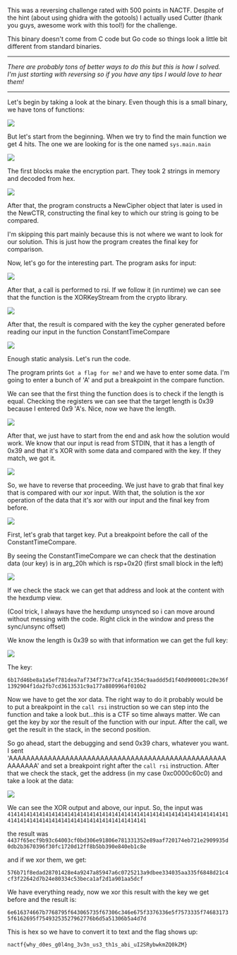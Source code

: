 This was a reversing challenge rated with 500 points in NACTF.
Despite of the hint (about using ghidra with the gotools) I actually used Cutter (thank you guys, awesome work with this tool!) for the challenge.

This binary doesn't come from C code but Go code so things look a little bit different from standard binaries.

---

*There are probably tons of better ways to do this but this is how I solved. I'm just starting with reversing so if you have any tips I would love to hear them!*

---

Let's begin by taking a look at the binary. Even though this is a small binary, we have tons of functions:

<img src="/./assets/imgs/gopher-funcs.png">

But let's start from the beginning. When we try to find the main function we get 4 hits. The one we are looking for is the one named `sys.main.main`

<img src="/./assets/imgs/graph_main.png">

The first blocks make the encryption part. They took 2 strings in memory and decoded from hex. 

<img src="/./assets/imgs/decode.png">

After that, the program constructs a NewCipher object that later is used in the NewCTR, constructing the final key to which our string is going to be compared.

I'm skipping this part mainly because this is not where we want to look for our solution. This is just how the program creates the final key for comparison. 

Now, let's go for the interesting part. The program asks for input:

<img src="/./assets/imgs/scanf.png">

After that, a call is performed to rsi. If we follow it (in runtime) we can see that the function is the XORKeyStream from the crypto library.

<img src="/./assets/imgs/xorfunc.png">

After that, the result is compared with the key the cypher generated before reading our input in the function ConstantTimeCompare

<img src="/./assets/imgs/compare.png">

Enough static analysis. Let's run the code. 

The program prints `Got a flag for me?` and we have to enter some data. I'm going to enter a bunch of 'A' and put a breakpoint in the compare function.

We can see that the first thing the function does is to check if the length is equal. Checking the registers we can see that the target length is 0x39 because I entered 0x9 'A's. Nice, now we have the length.

<img src="/./assets/imgs/compare-length.png">

After that, we just have to start from the end and ask how the solution would work. We know that our input is read from STDIN, that it has a length of 0x39 and that it's XOR with some data and compared with the key. If they match, we got it.

<img src="/./assets/imgs/diagram.png">

So, we have to reverse that proceeding. We just have to grab that final key that is compared with our xor input. With that, the solution is the xor operation of the data that it's xor with our input and the final key from before. 

<img src="/./assets/imgs/flag-diagram.png">

First, let's grab that target key. Put a breakpoint before the call of the ConstantTimeCompare. 

By seeing the ConstantTimeCompare  we can check that the destination data (our key) is in arg_20h which is rsp+0x20 (first small block in the left)

<img src="/./assets/imgs/constantcompare.png">

If we check the stack we can get that address and look at the content with the hexdump view. 

(Cool trick, I always have the hexdump unsynced so i can move around without messing with the code. Right click in the window and press the sync/unsync offset)

We know the length is 0x39 so with that information we can get the full key:

<img src="/./assets/imgs/firstkey.png">

The key:

`6b17d46be8a1a5ef781dea7af734f73e77caf41c354c9aaddd5d1f40d900001c20e36f1392904f1da2fb7cd3613531c9a177a880996af010b2`

Now we have to get the xor data. The right way to do it probably would be to put a breakpoint in the `call rsi` instruction so we can step into the function and take a look but...this is a CTF so time always matter. We can get the key by xor the result of the function with our input. After the call, we get the result in the stack, in the second position.

So go ahead, start the debugging and send 0x39 chars, whatever you want. I sent 'AAAAAAAAAAAAAAAAAAAAAAAAAAAAAAAAAAAAAAAAAAAAAAAAAAAAAAAAA' and set a breakpoint right after the `call rsi` instruction.
After that we check the stack, get the address (in my case 0xc0000c60c0) and take a look at the data:

<img src="/./assets/imgs/mystringxor.png">

We can see the XOR output and above, our input. So, the input was `414141414141414141414141414141414141414141414141414141414141414141414141414141414141414141414141414141414141414141` 

the result was `4437f65ecf9b93c64003cf0bd306e91806e781331352e89aaf720174eb721e2909935d0db2b3670396f30fc1720d12ff8b5bb390e840eb1c8e`

and if we xor them, we get:

`576b71f8edad28701428e4a9247a85947a6c0725213a9dbee334035aa335f6848d21c4cf3f22642d7b24e80334c53beca1af2d1a901aa5dcf`

We have everything ready, now we xor this result with the key we get before and the result is:

`6e616374667b7768795f643065735f67306c346e675f3376336e5f7573335f746831735f6162695f75493253527962776b6d5a51306b5a4d7d`

This is hex so we have to convert it to text and the flag shows up: 

`nactf{why_d0es_g0l4ng_3v3n_us3_th1s_abi_uI2SRybwkmZQ0kZM}`

